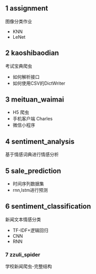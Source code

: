 ## 1 assignment

图像分类作业

- KNN
- LeNet

## 2 kaoshibaodian

考试宝典爬虫

- 如何解析接口
- 如何使用CSV的DictWriter

## 3 meituan_waimai

- H5 爬虫
- 手机客户端 Charles
- 微信小程序

## 4 sentiment_analysis

基于情感词典进行情感分析

## 5 sale_prediction

- 时间序列数据集
- rnn,lstm进行预测

## 6 sentiment_classification

新闻文本情感分类

- TF-IDF+逻辑回归
- CNN
- RNN

### 7 zzuli_spider

学校新闻爬虫-完整结构